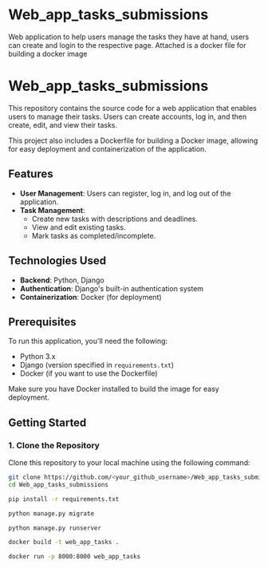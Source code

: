 # Web_app_tasks_submissions
Web application to help users manage the tasks they have at hand, users can create and login to the respective page. Attached is a docker file for building a docker image

# Web_app_tasks_submissions

This repository contains the source code for a web application that enables users to manage their tasks. Users can create accounts, log in, and then create, edit, and view their tasks.

This project also includes a Dockerfile for building a Docker image, allowing for easy deployment and containerization of the application.

## Features

- **User Management**: Users can register, log in, and log out of the application.
- **Task Management**:
  - Create new tasks with descriptions and deadlines.
  - View and edit existing tasks.
  - Mark tasks as completed/incomplete.

## Technologies Used

- **Backend**: Python, Django
- **Authentication**: Django's built-in authentication system
- **Containerization**: Docker (for deployment)

## Prerequisites

To run this application, you'll need the following:

- Python 3.x 
- Django (version specified in `requirements.txt`)
- Docker (if you want to use the Dockerfile)

Make sure you have Docker installed to build the image for easy deployment.

## Getting Started

### 1. Clone the Repository

Clone this repository to your local machine using the following command:

```bash
git clone https://github.com/<your_github_username>/Web_app_tasks_submissions.git
cd Web_app_tasks_submissions

pip install -r requirements.txt

python manage.py migrate

python manage.py runserver

docker build -t web_app_tasks .

docker run -p 8000:8000 web_app_tasks





